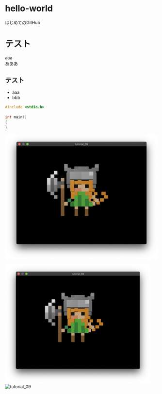 # hello-world
はじめてのGitHub

# テスト  
aaa  
あああ  

## テスト
* aaa
* bbb

```c++
#include <stdio.h>

int main()
{
}
```
![画像テスト](https://github.com/takezoh-1127/hello-world/blob/master/images/tutorial_09.png)

<img src="https://github.com/takezoh-1127/hello-world/blob/master/images/tutorial_09.png" width="480">

<img width="752" alt="tutorial_09" src="https://user-images.githubusercontent.com/27395939/74457771-13297380-4ecc-11ea-9e5f-9d1e0f77c4a5.png">

